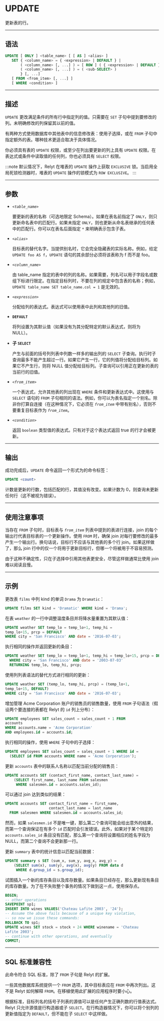 UPDATE
=====

更新表的行。


---



语法
--------

```sql
UPDATE [ ONLY ] <table_name> [ [ AS ] <alias> ]
   SET { <column_name> = { <expression> | DEFAULT } |
       ( <column_name> [, ...] ) = [ ROW ] ( { <expression> | DEFAULT } [, ...] ) |
       ( <column_name> [, ...] ) = ( <sub-SELECT> )
       } [, ...]
   [ FROM <from_item> [, ...] ]
   [ WHERE <condition> ]
```

---



描述
----------

`UPDATE` 更改满足条件的所有行中指定列的值。只需要在 `SET` 子句中提到要修改的列。未明确修改的列保留其以前的值。

有两种方式使用数据库中其他表中的信息修改表：使用子选择，或在 `FROM` 子句中指定额外的表。哪种技术更适合取决于具体情况。

你必须具有表的 `UPDATE` 权限，或至少在列出要更新的列上具有 `UPDATE` 权限。在表达式或条件中读取值的任何列，你也必须具有 `SELECT` 权限。

:::note
默认情况下，Relyt 在堆表的 `UPDATE` 操作上获取 `EXCLUSIVE` 锁。当启用全局死锁检测器时，堆表的 `UPDATE` 操作的锁模式为 `ROW EXCLUSIVE`。
:::

---

参数
----------


- *`<table_name>`*

    要更新的表的名称（可选地限定 Schema）。如果在表名前指定了 `ONLY`，则只更新命名表中的匹配行。如果未指定 `ONLY`，则也更新从命名表继承的任何表中的匹配行。你可以在表名后面指定 `*` 来明确表示包含子表。

- *`<alias>`*

    目标表的替代名字。当提供别名时，它会完全隐藏表的实际名称。例如，给定 `UPDATE foo AS f`，`UPDATE` 语句的其余部分必须将该表称为 f 而不是 foo。

- *`<column_name>`*

    由 table_name 指定的表中的列的名称。如果需要，列名可以用子字段名或数组下标进行限定。在指定目标列时，不要在列的规定中包含表的名称；例如，`UPDATE table_name SET table_name.col = 1` 是无效的。

- *`<expression>`*

    分配给列的表达式。表达式可以使用表中此列和其他列的旧值。

- **`DEFAULT`**

    将列设置为其默认值（如果没有为其分配特定的默认表达式，则将为 NULL）。

- **子 `SELECT`**

    产生与前面的括号列列表中列数一样多的输出列的 `SELECT` 子查询。执行时子查询最多不能产生超过一行。如果它产生一行，它的列值将分配给目标列。如果它不产生行，则将 NULL 值分配给目标列。子查询可以引用正在更新的表的当前行的旧值。

- *`<from_item>`*

    一个表达式，允许其他表的列出现在 `WHERE` 条件和更新表达式中。这使用与 `SELECT` 语句的 `FROM` 子句相同的语法。例如，你可以为表名指定一个别名。除非你打算自连接（在这种情况下，它必须在 *`from_item`* 中带有别名），否则不要重复目标表作为 *`from_item`*。

- *`<condition>`*

    返回 `boolean` 类型值的表达式。只有对于这个表达式返回 true 的行才会被更新。


---

输出
----------

成功完成后，`UPDATE` 命令返回一个形式为的命令标签：

```sql
UPDATE <count>
```

计数是更新的行数，包括匹配的行，其值没有改变。如果计数为 0，则查询未更新任何行（这不被视为错误）。



---

使用注意事项
----------

当存在 `FROM` 子句时，目标表与 *`from_item`* 列表中提到的表进行连接，join 的每个输出行代表目标表的一个更新操作。使用 `FROM` 时，确保 join 对每行要修改的最多产生一个输出行。换句话说，目标行不应该与其他表的多个行 join。如果这样做了，那么 join 行中的仅一个将用于更新目标行，但哪一个将被用于不容易预测。

由于这种不确定性，只在子选择中引用其他表更安全，尽管这样做通常比使用 join 难以阅读且慢。


---

示例
----------

更改表 `films` 中列 kind 的单词 `Drama` 为 `Dramatic`：

```sql
UPDATE films SET kind = 'Dramatic' WHERE kind = 'Drama';
```

在表 `weather` 的一行中调整温度条目并将降水量重置为其默认值：

```sql
UPDATE weather SET temp_lo = temp_lo+1, temp_hi = 
temp_lo+15, prcp = DEFAULT
WHERE city = 'San Francisco' AND date = '2016-07-03';
```

执行相同的操作并返回更新的条目：

```sql
UPDATE weather SET temp_lo = temp_lo+1, temp_hi = temp_lo+15, prcp = DEFAULT
  WHERE city = 'San Francisco' AND date = '2003-07-03'
  RETURNING temp_lo, temp_hi, prcp;
```

使用列列表语法的替代方式进行相同的更新：

```sql
UPDATE weather SET (temp_lo, temp_hi, prcp) = (temp_lo+1, 
temp_lo+15, DEFAULT)
WHERE city = 'San Francisco' AND date = '2016-07-03';
```

增加管理 Acme Corporation 账户的销售员的销售数量，使用 `FROM` 子句语法（假设两个要连接的表都在 Relyt 的 `id` 列上分布）：

```sql
UPDATE employees SET sales_count = sales_count + 1 FROM 
accounts
WHERE accounts.name = 'Acme Corporation'
AND employees.id = accounts.id;
```

执行相同的操作，使用 `WHERE` 子句中的子选择：

```sql
UPDATE employees SET sales_count = sales_count + 1 WHERE id =
  (SELECT id FROM accounts WHERE name = 'Acme Corporation');
```

更新 `accounts` 表中的联系人名称以匹配当前分配的销售员：

```sql
UPDATE accounts SET (contact_first_name, contact_last_name) =
    (SELECT first_name, last_name FROM salesmen
     WHERE salesmen.id = accounts.sales_id);
```

可以通过 join 达到类似的结果：

```sql
UPDATE accounts SET contact_first_name = first_name,
                    contact_last_name = last_name
  FROM salesmen WHERE salesmen.id = accounts.sales_id;
```

然而，如果 `salesmen.id` 不是唯一键，那么第二个查询可能会给出意外的结果，而第一个查询保证在有多个 `id` 匹配时会引发错误。此外，如果对于某个特定的 `accounts.sales_id` 条目没有匹配，那么第一个查询将设置相应的姓名字段为 NULL，而第二个查询不会更新那一行。

更新 `summary` 表中的统计信息以匹配当前数据：

```sql
UPDATE summary s SET (sum_x, sum_y, avg_x, avg_y) =
    (SELECT sum(x), sum(y), avg(x), avg(y) FROM data d
     WHERE d.group_id = s.group_id);
```

试图插入一个新的库存条目以及库存数量。如果条目已经存在，那么更新现有条目的库存数量。为了在不失败整个事务的情况下做到这一点，使用保存点。

```sql
BEGIN;
-- other operations
SAVEPOINT sp1;
INSERT INTO wines VALUES('Chateau Lafite 2003', '24');
-- Assume the above fails because of a unique key violation,
-- so now we issue these commands:
ROLLBACK TO sp1;
UPDATE wines SET stock = stock + 24 WHERE winename = 'Chateau 
Lafite 2003';
-- continue with other operations, and eventually
COMMIT;
```

---

SQL 标准兼容性
----------

此命令符合 SQL 标准，除了 `FROM` 子句是 Relyt 的扩展。

一些其他数据库系统提供一个 `FROM` 选项，其中目标表应在 `FROM` 中再次列出。这不是 Relyt 如何解释 `FROM`。在移植使用此扩展的应用程序时要小心。

根据标准，目标列名的括号子列表的源值可以是任何产生正确列数的行值表达式。Relyt 只允许源值是行构造器或子 `SELECT`。在行构造器情况下，你可以将个别列的更新值指定为 `DEFAULT`，但不能在子 `SELECT` 中这样做。
